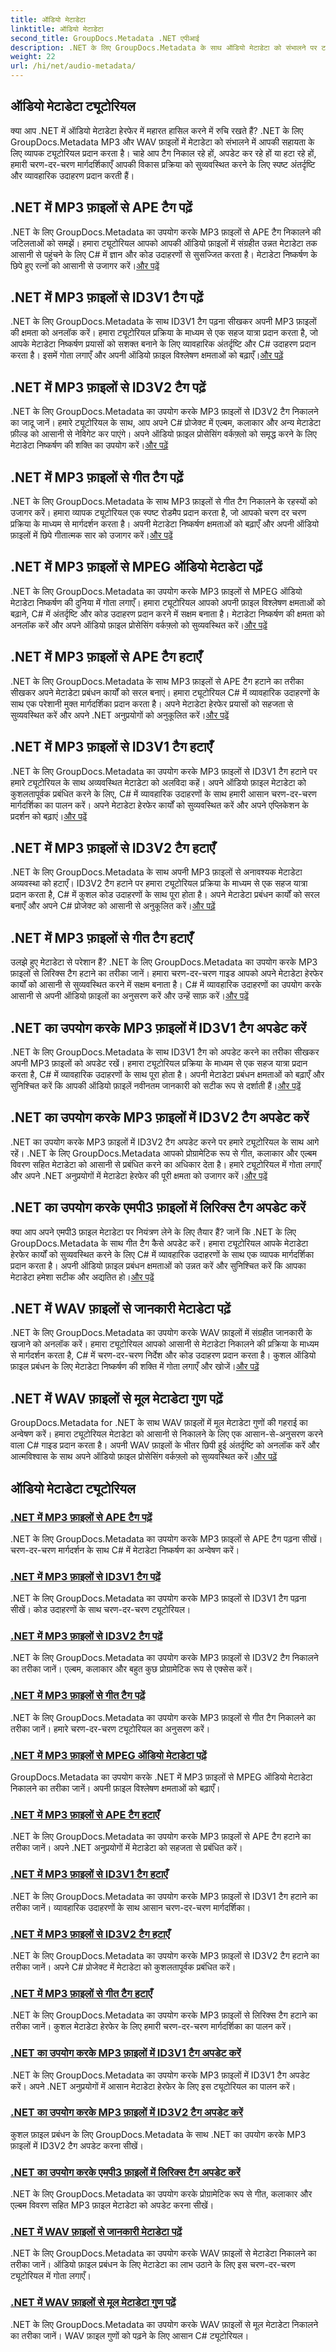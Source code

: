 ```yaml
---
title: ऑडियो मेटाडेटा
linktitle: ऑडियो मेटाडेटा
second_title: GroupDocs.Metadata .NET एपीआई
description: .NET के लिए GroupDocs.Metadata के साथ ऑडियो मेटाडेटा को संभालने पर ट्यूटोरियल खोजें। MP3 और WAV फ़ाइलों से टैग को कुशलतापूर्वक निकालना, अपडेट करना और हटाना सीखें।
weight: 22
url: /hi/net/audio-metadata/
---
```


## ऑडियो मेटाडेटा ट्यूटोरियल

क्या आप .NET में ऑडियो मेटाडेटा हेरफेर में महारत हासिल करने में रुचि रखते हैं? .NET के लिए GroupDocs.Metadata MP3 और WAV फ़ाइलों में मेटाडेटा को संभालने में आपकी सहायता के लिए व्यापक ट्यूटोरियल प्रदान करता है। चाहे आप टैग निकाल रहे हों, अपडेट कर रहे हों या हटा रहे हों, हमारी चरण-दर-चरण मार्गदर्शिकाएँ आपकी विकास प्रक्रिया को सुव्यवस्थित करने के लिए स्पष्ट अंतर्दृष्टि और व्यावहारिक उदाहरण प्रदान करती हैं।

## .NET में MP3 फ़ाइलों से APE टैग पढ़ें

 .NET के लिए GroupDocs.Metadata का उपयोग करके MP3 फ़ाइलों से APE टैग निकालने की जटिलताओं को समझें। हमारा ट्यूटोरियल आपको आपकी ऑडियो फ़ाइलों में संग्रहीत उन्नत मेटाडेटा तक आसानी से पहुंचने के लिए C# में ज्ञान और कोड उदाहरणों से सुसज्जित करता है। मेटाडेटा निष्कर्षण के छिपे हुए रत्नों को आसानी से उजागर करें।[और पढ़ें](./read-ape-tag-mp3/)

## .NET में MP3 फ़ाइलों से ID3V1 टैग पढ़ें

.NET के लिए GroupDocs.Metadata के साथ ID3V1 टैग पढ़ना सीखकर अपनी MP3 फ़ाइलों की क्षमता को अनलॉक करें। हमारा ट्यूटोरियल प्रक्रिया के माध्यम से एक सहज यात्रा प्रदान करता है, जो आपके मेटाडेटा निष्कर्षण प्रयासों को सशक्त बनाने के लिए व्यावहारिक अंतर्दृष्टि और C# उदाहरण प्रदान करता है। इसमें गोता लगाएँ और अपनी ऑडियो फ़ाइल विश्लेषण क्षमताओं को बढ़ाएँ।[और पढ़ें](./read-id3v1-tag-mp3/)

## .NET में MP3 फ़ाइलों से ID3V2 टैग पढ़ें

 .NET के लिए GroupDocs.Metadata का उपयोग करके MP3 फ़ाइलों से ID3V2 टैग निकालने का जादू जानें। हमारे ट्यूटोरियल के साथ, आप अपने C# प्रोजेक्ट में एल्बम, कलाकार और अन्य मेटाडेटा फ़ील्ड को आसानी से नेविगेट कर पाएंगे। अपने ऑडियो फ़ाइल प्रोसेसिंग वर्कफ़्लो को समृद्ध करने के लिए मेटाडेटा निष्कर्षण की शक्ति का उपयोग करें।[और पढ़ें](./read-id3v2-tag-mp3/)

## .NET में MP3 फ़ाइलों से गीत टैग पढ़ें

.NET के लिए GroupDocs.Metadata के साथ MP3 फ़ाइलों से गीत टैग निकालने के रहस्यों को उजागर करें। हमारा व्यापक ट्यूटोरियल एक स्पष्ट रोडमैप प्रदान करता है, जो आपको चरण दर चरण प्रक्रिया के माध्यम से मार्गदर्शन करता है। अपनी मेटाडेटा निष्कर्षण क्षमताओं को बढ़ाएँ और अपनी ऑडियो फ़ाइलों में छिपे गीतात्मक सार को उजागर करें।[और पढ़ें](./read-lyrics-tag-mp3/)

## .NET में MP3 फ़ाइलों से MPEG ऑडियो मेटाडेटा पढ़ें

 .NET के लिए GroupDocs.Metadata का उपयोग करके MP3 फ़ाइलों से MPEG ऑडियो मेटाडेटा निष्कर्षण की दुनिया में गोता लगाएँ। हमारा ट्यूटोरियल आपको अपनी फ़ाइल विश्लेषण क्षमताओं को बढ़ाने, C# में अंतर्दृष्टि और कोड उदाहरण प्रदान करने में सक्षम बनाता है। मेटाडेटा निष्कर्षण की क्षमता को अनलॉक करें और अपने ऑडियो फ़ाइल प्रोसेसिंग वर्कफ़्लो को सुव्यवस्थित करें।[और पढ़ें](./read-mpeg-audio-metadata-mp3/)

## .NET में MP3 फ़ाइलों से APE टैग हटाएँ

.NET के लिए GroupDocs.Metadata के साथ MP3 फ़ाइलों से APE टैग हटाने का तरीका सीखकर अपने मेटाडेटा प्रबंधन कार्यों को सरल बनाएं। हमारा ट्यूटोरियल C# में व्यावहारिक उदाहरणों के साथ एक परेशानी मुक्त मार्गदर्शिका प्रदान करता है। अपने मेटाडेटा हेरफेर प्रयासों को सहजता से सुव्यवस्थित करें और अपने .NET अनुप्रयोगों को अनुकूलित करें।[और पढ़ें](./remove-ape-tag-mp3/)

## .NET में MP3 फ़ाइलों से ID3V1 टैग हटाएँ

 .NET के लिए GroupDocs.Metadata का उपयोग करके MP3 फ़ाइलों से ID3V1 टैग हटाने पर हमारे ट्यूटोरियल के साथ अव्यवस्थित मेटाडेटा को अलविदा कहें। अपने ऑडियो फ़ाइल मेटाडेटा को कुशलतापूर्वक प्रबंधित करने के लिए, C# में व्यावहारिक उदाहरणों के साथ हमारी आसान चरण-दर-चरण मार्गदर्शिका का पालन करें। अपने मेटाडेटा हेरफेर कार्यों को सुव्यवस्थित करें और अपने एप्लिकेशन के प्रदर्शन को बढ़ाएं।[और पढ़ें](./remove-id3v1-tag-mp3/)

## .NET में MP3 फ़ाइलों से ID3V2 टैग हटाएँ

.NET के लिए GroupDocs.Metadata के साथ अपनी MP3 फ़ाइलों से अनावश्यक मेटाडेटा अव्यवस्था को हटाएँ। ID3V2 टैग हटाने पर हमारा ट्यूटोरियल प्रक्रिया के माध्यम से एक सहज यात्रा प्रदान करता है, C# में कुशल कोड उदाहरणों के साथ पूरा होता है। अपने मेटाडेटा प्रबंधन कार्यों को सरल बनाएँ और अपने C# प्रोजेक्ट को आसानी से अनुकूलित करें।[और पढ़ें](./remove-id3v2-tag-mp3/)

## .NET में MP3 फ़ाइलों से गीत टैग हटाएँ

 उलझे हुए मेटाडेटा से परेशान हैं? .NET के लिए GroupDocs.Metadata का उपयोग करके MP3 फ़ाइलों से लिरिक्स टैग हटाने का तरीका जानें। हमारा चरण-दर-चरण गाइड आपको अपने मेटाडेटा हेरफेर कार्यों को आसानी से सुव्यवस्थित करने में सक्षम बनाता है। C# में व्यावहारिक उदाहरणों का उपयोग करके आसानी से अपनी ऑडियो फ़ाइलों का अनुसरण करें और उन्हें साफ़ करें।[और पढ़ें](./remove-lyrics-tag-mp3/)

## .NET का उपयोग करके MP3 फ़ाइलों में ID3V1 टैग अपडेट करें

 .NET के लिए GroupDocs.Metadata के साथ ID3V1 टैग को अपडेट करने का तरीका सीखकर अपनी MP3 फ़ाइलों को अपडेट रखें। हमारा ट्यूटोरियल प्रक्रिया के माध्यम से एक सहज यात्रा प्रदान करता है, C# में व्यावहारिक उदाहरणों के साथ पूरा होता है। अपनी मेटाडेटा प्रबंधन क्षमताओं को बढ़ाएँ और सुनिश्चित करें कि आपकी ऑडियो फ़ाइलें नवीनतम जानकारी को सटीक रूप से दर्शाती हैं।[और पढ़ें](./update-id3v1-tag-mp3/)

## .NET का उपयोग करके MP3 फ़ाइलों में ID3V2 टैग अपडेट करें

 .NET का उपयोग करके MP3 फ़ाइलों में ID3V2 टैग अपडेट करने पर हमारे ट्यूटोरियल के साथ आगे रहें। .NET के लिए GroupDocs.Metadata आपको प्रोग्रामेटिक रूप से गीत, कलाकार और एल्बम विवरण सहित मेटाडेटा को आसानी से प्रबंधित करने का अधिकार देता है। हमारे ट्यूटोरियल में गोता लगाएँ और अपने .NET अनुप्रयोगों में मेटाडेटा हेरफेर की पूरी क्षमता को उजागर करें।[और पढ़ें](./update-id3v2-tag-mp3/)

## .NET का उपयोग करके एमपी3 फ़ाइलों में लिरिक्स टैग अपडेट करें

 क्या आप अपने एमपी3 फ़ाइल मेटाडेटा पर नियंत्रण लेने के लिए तैयार हैं? जानें कि .NET के लिए GroupDocs.Metadata के साथ गीत टैग कैसे अपडेट करें। हमारा ट्यूटोरियल आपके मेटाडेटा हेरफेर कार्यों को सुव्यवस्थित करने के लिए C# में व्यावहारिक उदाहरणों के साथ एक व्यापक मार्गदर्शिका प्रदान करता है। अपनी ऑडियो फ़ाइल प्रबंधन क्षमताओं को उन्नत करें और सुनिश्चित करें कि आपका मेटाडेटा हमेशा सटीक और अद्यतित हो।[और पढ़ें](./update-lyrics-tag-mp3/)

## .NET में WAV फ़ाइलों से जानकारी मेटाडेटा पढ़ें

.NET के लिए GroupDocs.Metadata का उपयोग करके WAV फ़ाइलों में संग्रहीत जानकारी के खजाने को अनलॉक करें। हमारा ट्यूटोरियल आपको आसानी से मेटाडेटा निकालने की प्रक्रिया के माध्यम से मार्गदर्शन करता है, C# में चरण-दर-चरण निर्देश और कोड उदाहरण प्रदान करता है। कुशल ऑडियो फ़ाइल प्रबंधन के लिए मेटाडेटा निष्कर्षण की शक्ति में गोता लगाएँ और खोजें।[और पढ़ें](./read-info-metadata-wav/)

## .NET में WAV फ़ाइलों से मूल मेटाडेटा गुण पढ़ें

 GroupDocs.Metadata for .NET के साथ WAV फ़ाइलों में मूल मेटाडेटा गुणों की गहराई का अन्वेषण करें। हमारा ट्यूटोरियल मेटाडेटा को आसानी से निकालने के लिए एक आसान-से-अनुसरण करने वाला C# गाइड प्रदान करता है। अपनी WAV फ़ाइलों के भीतर छिपी हुई अंतर्दृष्टि को अनलॉक करें और आत्मविश्वास के साथ अपने ऑडियो फ़ाइल प्रोसेसिंग वर्कफ़्लो को सुव्यवस्थित करें।[और पढ़ें](./read-native-metadata-wav/)
## ऑडियो मेटाडेटा ट्यूटोरियल
### [.NET में MP3 फ़ाइलों से APE टैग पढ़ें](./read-ape-tag-mp3/)
.NET के लिए GroupDocs.Metadata का उपयोग करके MP3 फ़ाइलों से APE टैग पढ़ना सीखें। चरण-दर-चरण मार्गदर्शन के साथ C# में मेटाडेटा निष्कर्षण का अन्वेषण करें।
### [.NET में MP3 फ़ाइलों से ID3V1 टैग पढ़ें](./read-id3v1-tag-mp3/)
.NET के लिए GroupDocs.Metadata का उपयोग करके MP3 फ़ाइलों से ID3V1 टैग पढ़ना सीखें। कोड उदाहरणों के साथ चरण-दर-चरण ट्यूटोरियल।
### [.NET में MP3 फ़ाइलों से ID3V2 टैग पढ़ें](./read-id3v2-tag-mp3/)
.NET के लिए GroupDocs.Metadata का उपयोग करके MP3 फ़ाइलों से ID3V2 टैग निकालने का तरीका जानें। एल्बम, कलाकार और बहुत कुछ प्रोग्रामेटिक रूप से एक्सेस करें।
### [.NET में MP3 फ़ाइलों से गीत टैग पढ़ें](./read-lyrics-tag-mp3/)
.NET के लिए GroupDocs.Metadata का उपयोग करके MP3 फ़ाइलों से गीत टैग निकालने का तरीका जानें। हमारे चरण-दर-चरण ट्यूटोरियल का अनुसरण करें।
### [.NET में MP3 फ़ाइलों से MPEG ऑडियो मेटाडेटा पढ़ें](./read-mpeg-audio-metadata-mp3/)
GroupDocs.Metadata का उपयोग करके .NET में MP3 फ़ाइलों से MPEG ऑडियो मेटाडेटा निकालने का तरीका जानें। अपनी फ़ाइल विश्लेषण क्षमताओं को बढ़ाएँ।
### [.NET में MP3 फ़ाइलों से APE टैग हटाएँ](./remove-ape-tag-mp3/)
.NET के लिए GroupDocs.Metadata का उपयोग करके MP3 फ़ाइलों से APE टैग हटाने का तरीका जानें। अपने .NET अनुप्रयोगों में मेटाडेटा को सहजता से प्रबंधित करें।
### [.NET में MP3 फ़ाइलों से ID3V1 टैग हटाएँ](./remove-id3v1-tag-mp3/)
.NET के लिए GroupDocs.Metadata का उपयोग करके MP3 फ़ाइलों से ID3V1 टैग हटाने का तरीका जानें। व्यावहारिक उदाहरणों के साथ आसान चरण-दर-चरण मार्गदर्शिका।
### [.NET में MP3 फ़ाइलों से ID3V2 टैग हटाएँ](./remove-id3v2-tag-mp3/)
.NET के लिए GroupDocs.Metadata का उपयोग करके MP3 फ़ाइलों से ID3V2 टैग हटाने का तरीका जानें। अपने C# प्रोजेक्ट में मेटाडेटा को कुशलतापूर्वक प्रबंधित करें।
### [.NET में MP3 फ़ाइलों से गीत टैग हटाएँ](./remove-lyrics-tag-mp3/)
.NET के लिए GroupDocs.Metadata का उपयोग करके MP3 फ़ाइलों से लिरिक्स टैग हटाने का तरीका जानें। कुशल मेटाडेटा हेरफेर के लिए हमारी चरण-दर-चरण मार्गदर्शिका का पालन करें।
### [.NET का उपयोग करके MP3 फ़ाइलों में ID3V1 टैग अपडेट करें](./update-id3v1-tag-mp3/)
.NET के लिए GroupDocs.Metadata का उपयोग करके MP3 फ़ाइलों में ID3V1 टैग अपडेट करें। अपने .NET अनुप्रयोगों में आसान मेटाडेटा हेरफेर के लिए इस ट्यूटोरियल का पालन करें।
### [.NET का उपयोग करके MP3 फ़ाइलों में ID3V2 टैग अपडेट करें](./update-id3v2-tag-mp3/)
कुशल फ़ाइल प्रबंधन के लिए GroupDocs.Metadata के साथ .NET का उपयोग करके MP3 फ़ाइलों में ID3V2 टैग अपडेट करना सीखें।
### [.NET का उपयोग करके एमपी3 फ़ाइलों में लिरिक्स टैग अपडेट करें](./update-lyrics-tag-mp3/)
.NET के लिए GroupDocs.Metadata का उपयोग करके प्रोग्रामेटिक रूप से गीत, कलाकार और एल्बम विवरण सहित MP3 फ़ाइल मेटाडेटा को अपडेट करना सीखें।
### [.NET में WAV फ़ाइलों से जानकारी मेटाडेटा पढ़ें](./read-info-metadata-wav/)
.NET के लिए GroupDocs.Metadata का उपयोग करके WAV फ़ाइलों से मेटाडेटा निकालने का तरीका जानें। ऑडियो फ़ाइल प्रबंधन के लिए मेटाडेटा का लाभ उठाने के लिए इस चरण-दर-चरण ट्यूटोरियल में गोता लगाएँ।
### [.NET में WAV फ़ाइलों से मूल मेटाडेटा गुण पढ़ें](./read-native-metadata-wav/)
.NET के लिए GroupDocs.Metadata का उपयोग करके WAV फ़ाइलों से मूल मेटाडेटा निकालने का तरीका जानें। WAV फ़ाइल गुणों को पढ़ने के लिए आसान C# ट्यूटोरियल।